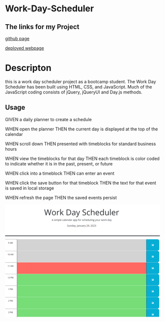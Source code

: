 # Work-Day-Scheduler

## The links for my Project
[github page](https://github.com/Maha-Abdelnabi/Work-Day-Scheduler)

[deployed webpage](https://maha-abdelnabi.github.io/Generate-Password/)

# Descripton
this is a work day scheduler project as a bootcamp student.
The Work Day Scheduler has been built using HTML, CSS, and JavaScript. Much of the JavaScript coding consists of jQuery, jQueryUI and Day.js methods. 
## Usage
GIVEN a daily planner to create a schedule

WHEN  open the planner
THEN the current day is displayed at the top of the calendar

WHEN scroll down
THEN presented with timeblocks for standard business hours

WHEN view the timeblocks for that day
THEN each timeblock is color coded to indicate whether it is in the past, present, or future

WHEN  click into a timeblock
THEN  can enter an event

WHEN  click the save button for that timeblock
THEN the text for that event is saved in local storage

WHEN  refresh the page
THEN the saved events persist

![screen shot of the project](./assets/schedule.PNG)